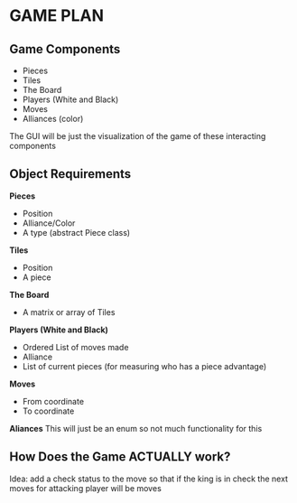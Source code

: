 # GAME PLAN

## Game Components

- Pieces
- Tiles
- The Board
- Players (White and Black)
- Moves
- Alliances (color)
  
The GUI will be just the visualization of the game of these interacting components

## Object Requirements

**Pieces**
- Position
- Alliance/Color
- A type (abstract Piece class)

**Tiles**
- Position
- A piece

**The Board**
- A matrix or array of Tiles

**Players (White and Black)**
- Ordered List of moves made
- Alliance
- List of current pieces (for measuring who has a piece advantage)

**Moves**
- From coordinate
- To coordinate

**Aliances**
    This will just be an enum so not much functionality for this


## How Does the Game ACTUALLY work?
Idea: add a check status to the move so that if the king is in check the next moves for attacking player will be moves
